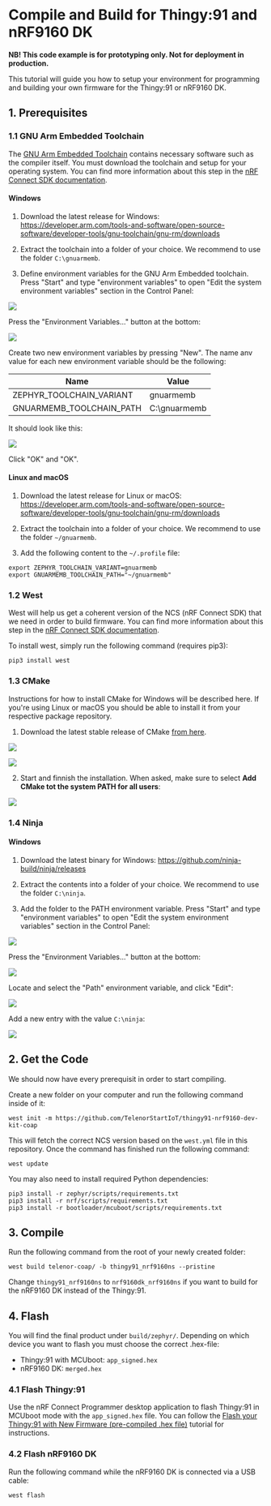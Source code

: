 # Compile and Build for Thingy:91 and nRF9160 DK

**NB! This code example is for prototyping only. Not for deployment in production.**

This tutorial will guide you how to setup your environment for programming and building your own firmware for the Thingy:91 or nRF9160 DK.

## 1. Prerequisites

### 1.1 GNU Arm Embedded Toolchain

The [GNU Arm Embedded Toolchain](https://developer.arm.com/tools-and-software/open-source-software/developer-tools/gnu-toolchain/gnu-rm/downloads) contains necessary software such as the compiler itself. You must download the toolchain and setup for your operating system. You can find more information about this step in the [nRF Connect SDK documentation](http://developer.nordicsemi.com/nRF_Connect_SDK/doc/latest/nrf/gs_installing.html#installing-the-toolchain).

#### Windows

1. Download the latest release for Windows: https://developer.arm.com/tools-and-software/open-source-software/developer-tools/gnu-toolchain/gnu-rm/downloads

2. Extract the toolchain into a folder of your choice. We recommend to use the folder `C:\gnuarmemb`.

3. Define environment variables for the GNU Arm Embedded toolchain. Press "Start" and type "environment variables" to open "Edit the system environment variables" section in the Control Panel:

![](https://github.com/TelenorStartIoT/tutorials/blob/master/07-thingy-program/assets/00-edit-env.PNG)

Press the "Environment Variables..." button at the bottom:

![](https://github.com/TelenorStartIoT/tutorials/blob/master/07-thingy-program/assets/00-edit-env-2.PNG)

Create two new environment variables by pressing "New". The name anv value for each new environment variable should be the following:

| Name                     | Value        |
| ------------------------ | ------------ |
| ZEPHYR_TOOLCHAIN_VARIANT | gnuarmemb    |
| GNUARMEMB_TOOLCHAIN_PATH | C:\gnuarmemb |

It should look like this:

![](https://github.com/TelenorStartIoT/tutorials/blob/master/07-thingy-program/assets/00-edit-env-3.PNG)

Click "OK" and "OK".

#### Linux and macOS

1. Download the latest release for Linux or macOS: https://developer.arm.com/tools-and-software/open-source-software/developer-tools/gnu-toolchain/gnu-rm/downloads

2. Extract the toolchain into a folder of your choice. We recommend to use the folder `~/gnuarmemb`.

3. Add the following content to the `~/.profile` file:

```
export ZEPHYR_TOOLCHAIN_VARIANT=gnuarmemb
export GNUARMEMB_TOOLCHAIN_PATH="~/gnuarmemb"
```

### 1.2 West

West will help us get a coherent version of the NCS (nRF Connect SDK) that we need in order to build firmware. You can find more information about this step in the [nRF Connect SDK documentation](http://developer.nordicsemi.com/nRF_Connect_SDK/doc/latest/nrf/gs_installing.html#installing-west).

To install west, simply run the following command (requires pip3):

```
pip3 install west
```

### 1.3 CMake

Instructions for how to install CMake for Windows will be described here. If you're using Linux or macOS you should be able to install it from your respective package repository.

1. Download the latest stable release of CMake [from here](https://cmake.org/download/).

![](https://github.com/TelenorStartIoT/tutorials/blob/master/07-thingy-program/assets/00-cmake.PNG)

![](https://github.com/TelenorStartIoT/tutorials/blob/master/07-thingy-program/assets/00-cmake-1.PNG)

2. Start and finnish the installation. When asked, make sure to select **Add CMake tot the system PATH for all users**:

![](https://github.com/TelenorStartIoT/tutorials/blob/master/07-thingy-program/assets/00-cmake-2.PNG)

### 1.4 Ninja

#### Windows

1. Download the latest binary for Windows: https://github.com/ninja-build/ninja/releases

2. Extract the contents into a folder of your choice. We recommend to use the folder `C:\ninja`.

3. Add the folder to the PATH environment variable. Press "Start" and type "environment variables" to open "Edit the system environment variables" section in the Control Panel:

![](https://github.com/TelenorStartIoT/tutorials/blob/master/07-thingy-program/assets/00-edit-env.PNG)

Press the "Environment Variables..." button at the bottom:

![](https://github.com/TelenorStartIoT/tutorials/blob/master/07-thingy-program/assets/00-edit-env-2.PNG)

Locate and select the "Path" environment variable, and click "Edit":

![](https://github.com/TelenorStartIoT/tutorials/blob/master/07-thingy-program/assets/00-env-path.PNG)

Add a new entry with the value `C:\ninja`:

![](https://github.com/TelenorStartIoT/tutorials/blob/master/07-thingy-program/assets/00-env-path-2.PNG)

## 2. Get the Code

We should now have every prerequisit in order to start compiling.

Create a new folder on your computer and run the following command inside of it:

```
west init -m https://github.com/TelenorStartIoT/thingy91-nrf9160-dev-kit-coap
```

This will fetch the correct NCS version based on the `west.yml` file in this repository. Once the command has finished run the following command:

```
west update
```

You may also need to install required Python dependencies:

```
pip3 install -r zephyr/scripts/requirements.txt
pip3 install -r nrf/scripts/requirements.txt
pip3 install -r bootloader/mcuboot/scripts/requirements.txt
```

## 3. Compile

Run the following command from the root of your newly created folder:

```
west build telenor-coap/ -b thingy91_nrf9160ns --pristine
```

Change `thingy91_nrf9160ns` to `nrf9160dk_nrf9160ns` if you want to build for the nRF9160 DK instead of the Thingy:91.

## 4. Flash

You will find the final product under `build/zephyr/`. Depending on which device you want to flash you must choose the correct .hex-file:

- Thingy:91 with MCUboot: `app_signed.hex`
- nRF9160 DK: `merged.hex`

### 4.1 Flash Thingy:91

Use the nRF Connect Programmer desktop application to flash Thingy:91 in MCUboot mode with the `app_signed.hex` file. You can follow the [Flash your Thingy:91 with New Firmware (pre-compiled .hex file)](/tutorials/thingy91-flash-with-new-code-hex/) tutorial for instructions.

### 4.2 Flash nRF9160 DK

Run the following command while the nRF9160 DK is connected via a USB cable:

```
west flash
```
